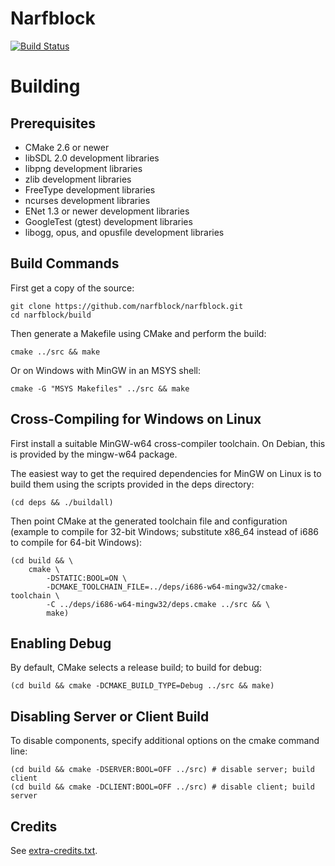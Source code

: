 Narfblock
=========

[![Build Status](https://travis-ci.org/narfblock/narfblock.svg?branch=master)](https://travis-ci.org/narfblock/narfblock)

# Building

## Prerequisites

- CMake 2.6 or newer
- libSDL 2.0 development libraries
- libpng development libraries
- zlib development libraries
- FreeType development libraries
- ncurses development libraries
- ENet 1.3 or newer development libraries
- GoogleTest (gtest) development libraries
- libogg, opus, and opusfile development libraries

## Build Commands

First get a copy of the source:

	git clone https://github.com/narfblock/narfblock.git
	cd narfblock/build

Then generate a Makefile using CMake and perform the build:

	cmake ../src && make

Or on Windows with MinGW in an MSYS shell:

	cmake -G "MSYS Makefiles" ../src && make

## Cross-Compiling for Windows on Linux

First install a suitable MinGW-w64 cross-compiler toolchain.
On Debian, this is provided by the mingw-w64 package.

The easiest way to get the required dependencies for MinGW on Linux is to build them using the scripts provided in the deps directory:

	(cd deps && ./buildall)

Then point CMake at the generated toolchain file and configuration (example to compile for 32-bit Windows; substitute x86\_64 instead of i686 to compile for 64-bit Windows):

	(cd build && \
		cmake \
			-DSTATIC:BOOL=ON \
			-DCMAKE_TOOLCHAIN_FILE=../deps/i686-w64-mingw32/cmake-toolchain \
			-C ../deps/i686-w64-mingw32/deps.cmake ../src && \
			make)

## Enabling Debug

By default, CMake selects a release build; to build for debug:

	(cd build && cmake -DCMAKE_BUILD_TYPE=Debug ../src && make)

## Disabling Server or Client Build

To disable components, specify additional options on the cmake command line:

	(cd build && cmake -DSERVER:BOOL=OFF ../src) # disable server; build client
	(cd build && cmake -DCLIENT:BOOL=OFF ../src) # disable client; build server

## Credits

See [extra-credits.txt](extra-credits.txt).
